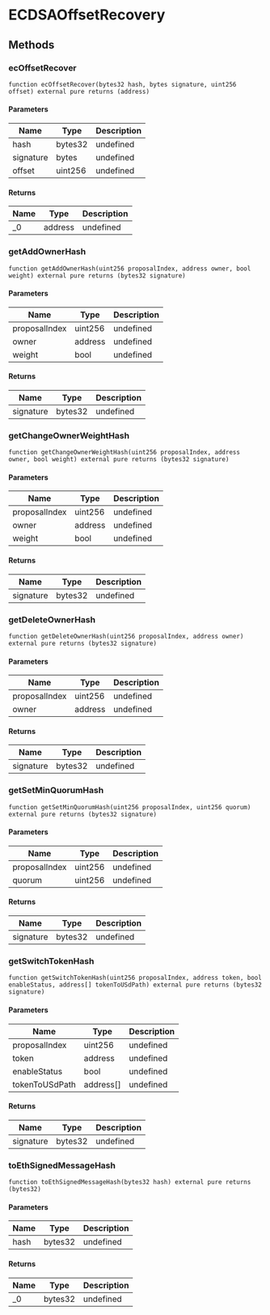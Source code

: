 # ECDSAOffsetRecovery









## Methods

### ecOffsetRecover

```solidity
function ecOffsetRecover(bytes32 hash, bytes signature, uint256 offset) external pure returns (address)
```





#### Parameters

| Name | Type | Description |
|---|---|---|
| hash | bytes32 | undefined |
| signature | bytes | undefined |
| offset | uint256 | undefined |

#### Returns

| Name | Type | Description |
|---|---|---|
| _0 | address | undefined |

### getAddOwnerHash

```solidity
function getAddOwnerHash(uint256 proposalIndex, address owner, bool weight) external pure returns (bytes32 signature)
```





#### Parameters

| Name | Type | Description |
|---|---|---|
| proposalIndex | uint256 | undefined |
| owner | address | undefined |
| weight | bool | undefined |

#### Returns

| Name | Type | Description |
|---|---|---|
| signature | bytes32 | undefined |

### getChangeOwnerWeightHash

```solidity
function getChangeOwnerWeightHash(uint256 proposalIndex, address owner, bool weight) external pure returns (bytes32 signature)
```





#### Parameters

| Name | Type | Description |
|---|---|---|
| proposalIndex | uint256 | undefined |
| owner | address | undefined |
| weight | bool | undefined |

#### Returns

| Name | Type | Description |
|---|---|---|
| signature | bytes32 | undefined |

### getDeleteOwnerHash

```solidity
function getDeleteOwnerHash(uint256 proposalIndex, address owner) external pure returns (bytes32 signature)
```





#### Parameters

| Name | Type | Description |
|---|---|---|
| proposalIndex | uint256 | undefined |
| owner | address | undefined |

#### Returns

| Name | Type | Description |
|---|---|---|
| signature | bytes32 | undefined |

### getSetMinQuorumHash

```solidity
function getSetMinQuorumHash(uint256 proposalIndex, uint256 quorum) external pure returns (bytes32 signature)
```





#### Parameters

| Name | Type | Description |
|---|---|---|
| proposalIndex | uint256 | undefined |
| quorum | uint256 | undefined |

#### Returns

| Name | Type | Description |
|---|---|---|
| signature | bytes32 | undefined |

### getSwitchTokenHash

```solidity
function getSwitchTokenHash(uint256 proposalIndex, address token, bool enableStatus, address[] tokenToUSdPath) external pure returns (bytes32 signature)
```





#### Parameters

| Name | Type | Description |
|---|---|---|
| proposalIndex | uint256 | undefined |
| token | address | undefined |
| enableStatus | bool | undefined |
| tokenToUSdPath | address[] | undefined |

#### Returns

| Name | Type | Description |
|---|---|---|
| signature | bytes32 | undefined |

### toEthSignedMessageHash

```solidity
function toEthSignedMessageHash(bytes32 hash) external pure returns (bytes32)
```





#### Parameters

| Name | Type | Description |
|---|---|---|
| hash | bytes32 | undefined |

#### Returns

| Name | Type | Description |
|---|---|---|
| _0 | bytes32 | undefined |




